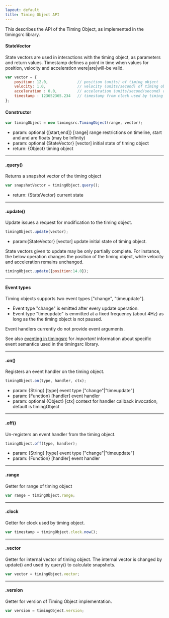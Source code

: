 ```yaml
---
layout: default
title: Timing Object API
---
```


This describes the API of the Timing Object, as implemented in the timingsrc library.

#### StateVector

State vectors are used in interactions with the timing object, as parameters and return values. 
Timestamp defines a point in time when values for position, velocity and acceleration were|are|will-be valid. 

```javascript
var vector = {
	position: 12.0,             // position (units) of timing object
	velocity: 1.0,              // velocity (units/second) of timing object
	acceleration : 0.0, 		// acceleration (units/second/second) of timing object
	timestamp : 123652365.234   // timestamp from clock used by timing object (seconds)
};
```


#### Constructor

```javascript
var timingObject = new timingsrc.TimingObject(range, vector);
```

- param: optional {[start,end]} [range] range restrictions on timeline, start and and are floats (may be Infinity)
- param: optional {StateVector} [vector] initial state of timing object
- return: {Object} timing object

---
#### .query()
Returns a snapshot vector of the timing object

```javascript
var snapshotVector = timingObject.query();
```

- return: {StateVector} current state

---
#### .update()
Update issues a request for modification to the timing object.


```javascript
timingObject.update(vector);
```
- param:{StateVector} [vector] update initial state of timing object. 

State vectors given to update may be only partially complete. For instance, the below operation changes
the position of the timing object, while velocity and acceleration remains unchanged.

```javascript
timingObject.update({position:14.0});
```

---
#### Event types
Timing objects supports two event types ["change", "timeupdate"].

- Event type "change" is emitted after every update operation. 
- Event type "timeupdate" is emmitted at a fixed frequency (about 4Hz) as long as the the timing object is not paused.

Event handlers currently do not provide event arguments.

See also [eventing in timingsrc](#background_eventing.html) for *important* information about specific event semantics used in the timingsrc library. 

---
#### .on()
Registers an event handler on the timing object.

```javascript
timingObject.on(type, handler, ctx);
```

- param: {String} [type] event type ["change"|"timeupdate"]
- param: {Function} [handler] event handler
- param: optional {Object} [ctx] context for handler callback invocation, default is timingObject

---
#### .off()
Un-registers an event handler from the timing object.

```javascript
timingObject.off(type, handler);
```

- param: {String} [type] event type ["change"|"timeupdate"]
- param: {Function} [handler] event handler

---
#### .range
Getter for range of timing object

```javascript
var range = timingObject.range;
```

---
#### .clock
Getter for clock used by timing object.

```javascript
var timestamp = timingObject.clock.now();
```
---
#### .vector
Getter for internal vector of timing object. The internal vector is changed by update() and used by query() to calculate snapshots. 

```javascript
var vector = timingObject.vector;
```

---
#### .version
Getter for version of Timing Object implementation.

```javascript
var version = timingObject.version;
```